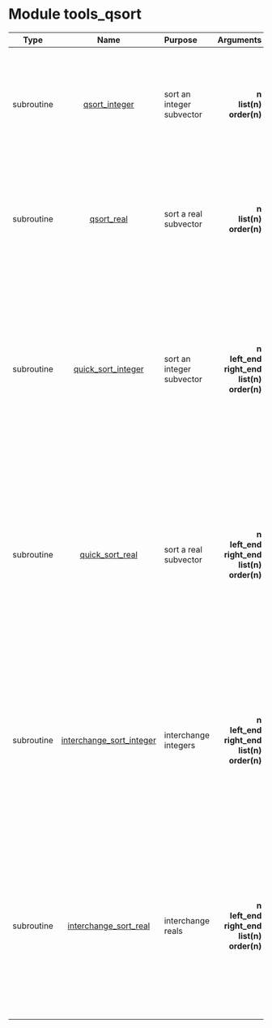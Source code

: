 # Module tools_qsort

| Type | Name | Purpose | Arguments |     | Type | Intent |
| :--: | :--: | :------ | --------: | :-- | :--: | :----: |
| subroutine | [qsort_integer](https://github.com/JCSDA/saber/tree/develop/src/saber/external/tools_qsort.F90#L49) | sort an integer subvector | **n**<br>**list(n)**<br>**order(n)** |  Input vector size<br> Vector to sort<br> Positions of the elements in the original order | integer<br>integer<br>integer | in<br>inout<br>inout |
| subroutine | [qsort_real](https://github.com/JCSDA/saber/tree/develop/src/saber/external/tools_qsort.F90#L73) | sort a real subvector | **n**<br>**list(n)**<br>**order(n)** |  Input vector size<br> Vector to sort<br> Positions of the elements in the original order | integer<br>real(kind_real)<br>integer | in<br>inout<br>inout |
| subroutine | [quick_sort_integer](https://github.com/JCSDA/saber/tree/develop/src/saber/external/tools_qsort.F90#L99) | sort an integer subvector | **n**<br>**left_end**<br>**right_end**<br>**list(n)**<br>**order(n)** |  Input vector size<br> Left end of the vector<br> Right end of the vector<br> Vector to sort<br> Positions of the elements in the original order | integer<br>integer<br>integer<br>integer<br>integer | in<br>in<br>in<br>inout<br>inout |
| subroutine | [quick_sort_real](https://github.com/JCSDA/saber/tree/develop/src/saber/external/tools_qsort.F90#L161) | sort a real subvector | **n**<br>**left_end**<br>**right_end**<br>**list(n)**<br>**order(n)** |  Input vector size<br> Left end of the vector<br> Right end of the vector<br> Vector to sort<br> Positions of the elements in the original order | integer<br>integer<br>integer<br>real(kind_real)<br>integer | in<br>in<br>in<br>inout<br>inout |
| subroutine | [interchange_sort_integer](https://github.com/JCSDA/saber/tree/develop/src/saber/external/tools_qsort.F90#L223) | interchange integers | **n**<br>**left_end**<br>**right_end**<br>**list(n)**<br>**order(n)** |  Input vector size<br> Left end of the vector<br> Right end of the vector<br> Vector to sort<br> Positions of the elements in the original order | integer<br>integer<br>integer<br>integer<br>integer | in<br>in<br>in<br>inout<br>inout |
| subroutine | [interchange_sort_real](https://github.com/JCSDA/saber/tree/develop/src/saber/external/tools_qsort.F90#L257) | interchange reals | **n**<br>**left_end**<br>**right_end**<br>**list(n)**<br>**order(n)** |  Input vector size<br> Left end of the vector<br> Right end of the vector<br> Vector to sort<br> Positions of the elements in the original order | integer<br>integer<br>integer<br>real(kind_real)<br>integer | in<br>in<br>in<br>inout<br>inout |
